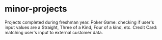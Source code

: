 # minor-projects
Projects completed during freshman year.
Poker Game: checking if user's input values are a Straight, Three of a Kind, Four of a kind, etc.
Credit Card: matching user's input to external customer data.
